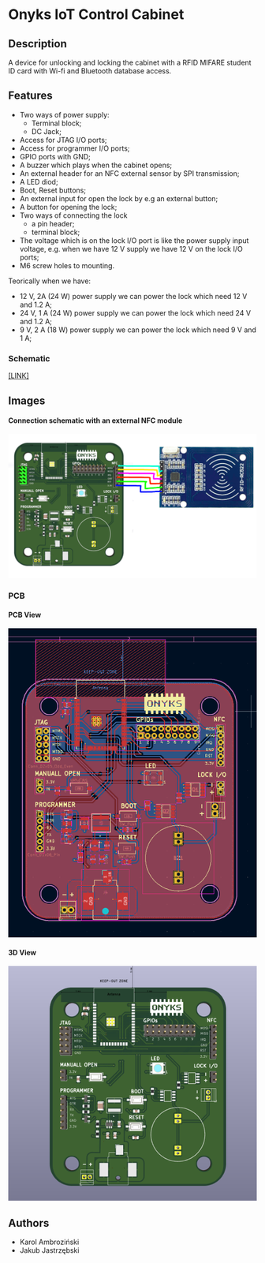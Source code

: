 # Onyks IoT Control Cabinet

## Description

A device for unlocking and locking the cabinet with a RFID MIFARE student ID card with Wi-fi and Bluetooth database access.

## Features
* Two ways of power supply:
    - Terminal block;
    - DC Jack;
* Access for JTAG I/O ports;
* Access for programmer I/O ports;
* GPIO ports with GND;
* A buzzer which plays when the cabinet opens;
* An external header for an NFC external sensor by SPI transmission;
* A LED diod;
* Boot, Reset buttons;
* An external input for open the lock by e.g an external button;
* A button for opening the lock;
* Two ways of connecting the lock
    - a pin header;
    - terminal block;
* The voltage which is on the lock I/O port is like the power supply input voltage, e.g. when we have 12 V supply we have 12 V on the lock I/O ports;
* M6 screw holes to mounting.

Teorically when we have:
* 12 V, 2A (24 W) power supply we can power the lock which need 12 V and 1.2 A;
* 24 V, 1 A (24 W) power supply we can power the lock which need 24 V and 1.2 A;
* 9 V, 2 A (18 W) power supply we can power the lock which need 9 V and 1 A;

### Schematic

[[LINK]](docs/schematics.pdf)

## Images

#### Connection schematic with an external NFC module
![alt text](readme_files/connection_schematic.png)

### PCB

#### PCB View
![alt text](readme_files/pcb_kicad.png)

#### 3D View
![alt text](readme_files/real_pcb.png)

## Authors
* Karol Ambroziński
* Jakub Jastrzębski
